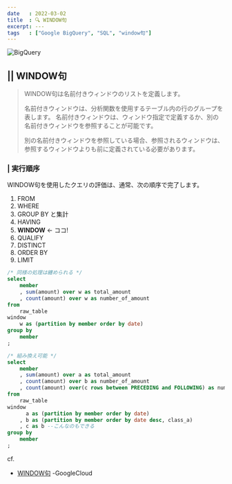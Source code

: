 ```yaml
---
date   : 2022-03-02
title  : 🔍 WINDOW句
excerpt: ---
tags   : ["Google BigQuery", "SQL", "window句"]
---
```


![BigQuery](https://cdn-ssl-devio-img.classmethod.jp/wp-content/uploads/2020/09/gcp-eyecatch-bigquery_1200x630.png)

## || WINDOW句
> WINDOW句は名前付きウィンドウのリストを定義します。
> 
> 名前付きウィンドウは、分析関数を使用するテーブル内の行のグループを表します。
> 名前付きウィンドウは、ウィンドウ指定で定義するか、別の名前付きウィンドウを参照することが可能です。
> 
> 別の名前付きウィンドウを参照している場合、参照されるウィンドウは、参照するウィンドウよりも前に定義されている必要があります。

### | 実行順序
WINDOW句を使用したクエリの評価は、通常、次の順序で完了します。

1. FROM
2. WHERE
3. GROUP BY と集計
4. HAVING
5. **WINDOW** ← ココ!
6. QUALIFY
7. DISTINCT
8. ORDER BY
9. LIMIT


```sql
/* 同様の処理は纏められる */
select
    member
    , sum(amount) over w as total_amount
    , count(amount) over w as number_of_amount
from 
    raw_table
window 
    w as (partition by member order by date)
group by 
    member
;
```

```sql
/* 組み換え可能 */
select
    member
    , sum(amount) over a as total_amount
    , count(amount) over b as number_of_amount
    , count(amount) over(c rows between PRECEDING and FOLLOWING) as number_of_amount
from 
    raw_table
window 
      a as (partition by member order by date)
    , b as (partition by member order by date desc, class_a)
    , c as b --こんなのもできる
group by 
    member
;
```

cf.
- [WINDOW句](https://cloud.google.com/bigquery/docs/reference/standard-sql/query-syntax?hl=ja#window_clause) -GoogleCloud
